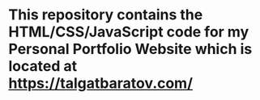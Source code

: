 # This repository contains the HTML/CSS/JavaScript code for my Personal Portfolio Website which is located at https://talgatbaratov.com/
